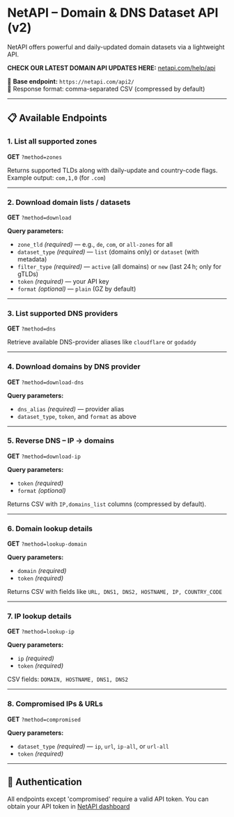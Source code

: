 # NetAPI – Domain & DNS Dataset API (v2)

NetAPI offers powerful and daily-updated domain datasets via a lightweight API.


**CHECK OUR LATEST DOMAIN API UPDATES HERE:** [netapi.com/help/api](https://netapi.com/help/api/)


📡 **Base endpoint:** `https://netapi.com/api2/`  
🔄 Response format: comma-separated CSV (compressed by default) 

---

## 📋 Available Endpoints

### 1. List all supported zones
**GET** `?method=zones`

Returns supported TLDs along with daily-update and country-code flags.  
Example output: `com,1,0` (for `.com`) 

---

### 2. Download domain lists / datasets
**GET** `?method=download`

**Query parameters:**
- `zone_tld` *(required)* — e.g., `de`, `com`, or `all-zones` for all
- `dataset_type` *(required)* — `list` (domains only) or `dataset` (with metadata)
- `filter_type` *(required)* — `active` (all domains) or `new` (last 24 h; only for gTLDs)
- `token` *(required)* — your API key
- `format` *(optional)* — `plain` (GZ by default) 

---

### 3. List supported DNS providers
**GET** `?method=dns`

Retrieve available DNS-provider aliases like `cloudflare` or `godaddy` 

---

### 4. Download domains by DNS provider
**GET** `?method=download-dns`

**Query parameters:**
- `dns_alias` *(required)* — provider alias
- `dataset_type`, `token`, and `format` as above 

---

### 5. Reverse DNS – IP → domains
**GET** `?method=download-ip`

**Query parameters:**
- `token` *(required)*
- `format` *(optional)* 

Returns CSV with `IP,domains_list` columns (compressed by default).

---

### 6. Domain lookup details
**GET** `?method=lookup-domain`

**Query parameters:**
- `domain` *(required)*
- `token` *(required)*

Returns CSV with fields like `URL, DNS1, DNS2, HOSTNAME, IP, COUNTRY_CODE` 

---

### 7. IP lookup details
**GET** `?method=lookup-ip`

**Query parameters:**
- `ip` *(required)*
- `token` *(required)*

CSV fields: `DOMAIN, HOSTNAME, DNS1, DNS2` 

---

### 8. Compromised IPs & URLs
**GET** `?method=compromised`

**Query parameters:**
- `dataset_type` *(required)* — `ip`, `url`, `ip-all`, or `url-all`
- `token` *(required)* 

---

## 🔐 Authentication

All endpoints except 'compromised' require a valid API token. You can obtain your API token in [NetAPI dashboard](https://netapi.com/dashboard/)
